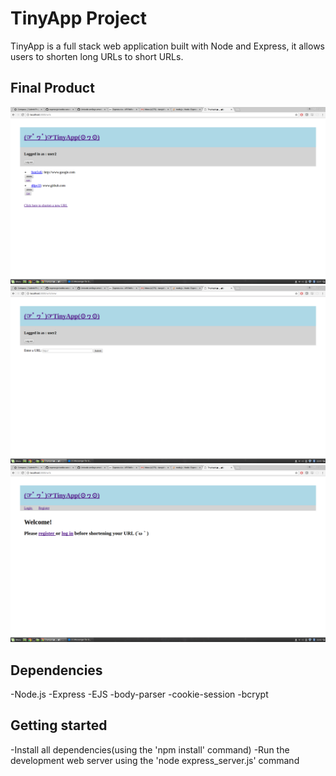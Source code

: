 # TinyApp Project

TinyApp is a full stack web application built with Node and Express, it allows users to shorten long URLs to short URLs.

## Final Product

!["Screenshot of URLs page"](https://github.com/nombiezinja/tinyapp/blob/master/docs/urls-page.png)
!["Screenshot of create-link page"](https://github.com/nombiezinja/tinyapp/blob/master/docs/new-link-page.png)
!["Screenshot of welcome page"](https://github.com/nombiezinja/tinyapp/blob/master/docs/welcome-page.png)

## Dependencies

-Node.js
-Express
-EJS
-body-parser
-cookie-session
-bcrypt

## Getting started

-Install all dependencies(using the 'npm install' command)
-Run the development web server using the 'node express_server.js' command